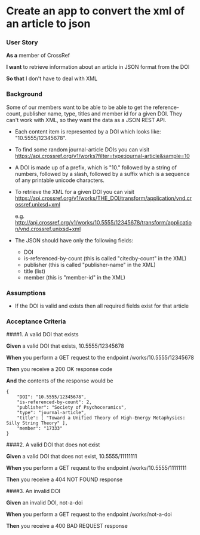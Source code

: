 # Create an app to convert the xml of an article to json


### User Story

**As a** member of CrossRef 

**I want** to retrieve information about an article in JSON format from the DOI

**So that** I don't have to deal with XML


### Background

Some of our members want to be able to be able to get the reference-count, publisher name,
type, titles and member id for a given DOI. They can't work with XML, so they want the data as
a JSON REST API.

* Each content item is represented by a DOI which looks like: "10.5555/12345678". 

* To find some random journal-article DOIs you can visit 
  https://api.crossref.org/v1/works?filter=type:journal-article&sample=10

* A DOI is made up of a prefix, which is "10." followed by a string of numbers, followed by
  a slash, followed by a suffix which is a sequence of any printable unicode characters.

* To retrieve the XML for a given DOI you can visit
  https://api.crossref.org/v1/works/THE_DOI/transform/application/vnd.crossref.unixsd+xml

  e.g. http://api.crossref.org/v1/works/10.5555/12345678/transform/application/vnd.crossref.unixsd+xml
  
* The JSON should have only the following fields:
  - DOI
  - is-referenced-by-count (this is called "citedby-count" in the XML)
  - publisher (this is called "publisher-name" in the XML)
  - title (list)
  - member (this is "member-id" in the XML)


### Assumptions

* If the DOI is valid and exists then all required fields exist for that article
  
  
### Acceptance Criteria

####1.  A valid DOI that exists

**Given** a valid DOI that exists, 10.5555/12345678

**When** you perform a GET request to the endpoint /works/10.5555/12345678

**Then** you receive a 200 OK response code

**And** the contents of the response would be 

    {
        "DOI": "10.5555/12345678", 
        "is-referenced-by-count": 2,
        "publisher": "Society of Psychoceramics",
        "type": "journal-article",
        "title": [ "Toward a Unified Theory of High-Energy Metaphysics: Silly String Theory" ],
        "member": "17333" 
    }
    
####2. A valid DOI that does not exist

**Given** a valid DOI that does not exist, 10.5555/11111111

**When** you perform a GET request to the endpoint /works/10.5555/11111111

**Then** you receive a 404 NOT FOUND response

####3. An invalid DOI

**Given** an invalid DOI, not-a-doi

**When** you perform a GET request to the endpoint /works/not-a-doi

**Then** you receive a 400 BAD REQUEST response
